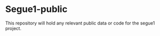 # Segue1-public
This repository will hold any relevant public data or code for the segue1 project. 
